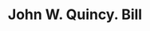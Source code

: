 ---
doi: 10.7916/D8KP9D7Q
date_other: '1850'
date_other_textual: 1850-1859
form: printed ephemera
genre:
- Invoices
name:
- John W. Quincy
object_in_context_url: https://biggert.cul.columbia.edu/items/view/ave_biggert_01036
subject_hierarchical_geographic:
- New York, New York, United States
subject_name:
- John W. Quincy
title: John W. Quincy. Bill
sort_title: John W. Quincy. Bill
call_number: ave_biggert_01036
coordinates:
- 40.71277777777778,-74.00583333333333
pid: ave_biggert_01036
identifiers: ave_biggert_01036
thumbnail: https://derivativo-3.library.columbia.edu/iiif/2/ldpd:344399/full/!256,256/0/native.jpg
permalink: /biggert/ave_biggert_01036/
layout: iiif-image-page
---